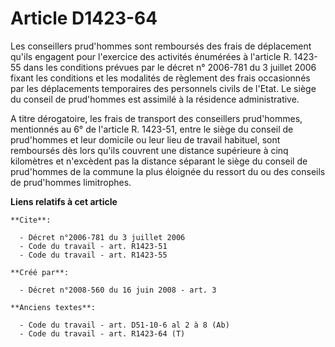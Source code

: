 # Article D1423-64

Les conseillers prud'hommes sont remboursés des frais de déplacement qu'ils engagent pour l'exercice des activités énumérées
à l'article R. 1423-55 dans les conditions prévues par le décret n° 2006-781 du 3 juillet 2006 fixant les conditions et les
modalités de règlement des frais occasionnés par les déplacements temporaires des personnels civils de l'Etat. Le siège du
conseil de prud'hommes est assimilé à la résidence administrative.

A titre dérogatoire, les frais de transport des conseillers prud'hommes, mentionnés au 6° de l'article R. 1423-51, entre le
siège du conseil de prud'hommes et leur domicile ou leur lieu de travail habituel, sont remboursés dès lors qu'ils couvrent
une distance supérieure à cinq kilomètres et n'excèdent pas la distance séparant le siège du conseil de prud'hommes de la
commune la plus éloignée du ressort du ou des conseils de prud'hommes limitrophes.

**Liens relatifs à cet article**

	**Cite**:

	  - Décret n°2006-781 du 3 juillet 2006
	  - Code du travail - art. R1423-51
	  - Code du travail - art. R1423-55

	**Créé par**:

	  - Décret n°2008-560 du 16 juin 2008 - art. 3

	**Anciens textes**:

	  - Code du travail - art. D51-10-6 al 2 à 8 (Ab)
	  - Code du travail - art. R1423-64 (T)

